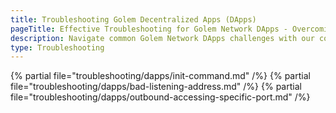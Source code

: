 ```yaml
---
title: Troubleshooting Golem Decentralized Apps (DApps)
pageTitle: Effective Troubleshooting for Golem Network DApps - Overcoming Common Issues
description: Navigate common Golem Network DApps challenges with our comprehensive troubleshooting guide. Solve configuration and connectivity problems swiftly.
type: Troubleshooting
---
```


{% partial file="troubleshooting/dapps/init-command.md" /%}
{% partial file="troubleshooting/dapps/bad-listening-address.md" /%}
{% partial file="troubleshooting/dapps/outbound-accessing-specific-port.md" /%}
